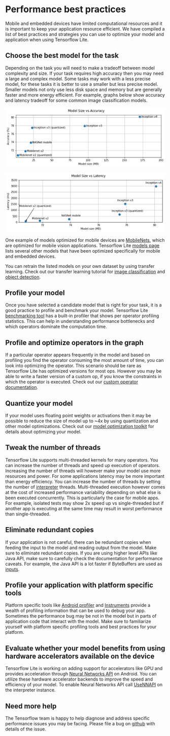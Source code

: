 
# Performance best practices

Mobile and embedded devices have limited computational resources and it is important to keep your application resource efficient. We have compiled a list of best practices and strategies you can use to optimize your model and application when using Tensorflow Lite.

## Choose the best model for the task
Depending on the task you will need to make a tradeoff between model complexity and size. If your task requires high accuracy then you may need a large and complex model. Some tasks may work with a less precise model, for these tasks it is better to use a smaller but less precise model. Smaller models not only use less disk space and memory but are generally faster and more energy efficient. For example, graphs below show accuracy and latency tradeoff for some common image classification models.

![accuracy vs model size](images/performance/model_size_vs_accuracy.png "Accuracy vs Model size")


![latency vs model size](images/performance/model_size_vs_latency.png "Latency vs Model size")

One example of models optimized for mobile devices are [MobileNets](https://arxiv.org/abs/1704.04861), which are optimized for mobile vision applications. Tensorflow Lite [models page](models.md) lists several other models that have been optimized specifically for mobile and embedded devices.

You can retrain the listed models on your own dataset by using transfer learning. Check out our transfer learning tutorial for
[image classification](https://codelabs.developers.google.com/codelabs/tensorflow-for-poets/#0) and
 [object detection](https://medium.com/tensorflow/training-and-serving-a-realtime-mobile-object-detector-in-30-minutes-with-cloud-tpus-b78971cf1193).


## Profile your model
Once you have selected a candidate model that is right for your task, it is a good practice to profile and benchmark your model. Tensorflow Lite [benchmarking tool](https://github.com/tensorflow/tensorflow/tree/master/tensorflow/contrib/lite/tools/benchmark) has a built-in profiler that shows per operator profiling statistics. This can help in understanding performance bottlenecks and which operators dominate the computation time.

## Profile and optimize operators in the graph
If a particular operator appears frequently in the model and based on profiling you find the operator consuming the most amount of time, you can look into optimizing the operator.
 This scenario should be rare as Tensorflow Lite has optimized versions for most ops. However you may be able to write a faster version of a custom op, if you know the constraints in which the operator is executed. Check out our [custom operator documentation](custom_operators.md).

## Quantize your model
If your model uses floating point weights or activations then it may be possible to reduce the size of model up to ~4x by using quantization and other model optimizations. Check out our [model optimization toolkit](https://www.tensorflow.org/performance/model_optimization) for details about optimizing your model. 

## Tweak the number of threads
Tensorflow Lite supports multi-threaded kernels for many operators. You can increase the number of threads and speed up execution of operators. Increasing the number of threads will however make your model use more resources and power. For some applications latency may be more important than energy efficiency. You can increase the number of threads by setting the number of [interpreter](https://github.com/tensorflow/tensorflow/blob/1084594657a5d139102ac794f84d1427a710e39a/tensorflow/contrib/lite/interpreter.h#L337) threads. Multi-threaded execution however comes at the cost of increased performance variability depending on what else is been executed concurrently. This is particularly the case for mobile apps. For example, isolated tests may show 2x speed up vs single-threaded but if another app is executing at the same time may result in worst performance than single-threaded.

## Eliminate redundant copies
If your application is not careful, there can be redundant copies when feeding the input to the model and reading output from the model. Make sure to eliminate redundant copies. If you are using higher level APIs like Java API, make sure to carefully check the documentation for performance caveats. For example, the Java API is a lot faster if ByteBuffers are used as [inputs](https://github.com/tensorflow/tensorflow/blob/6305a6d83552ba6a472cd72398b60d9241467f1f/tensorflow/contrib/lite/java/src/main/java/org/tensorflow/lite/Interpreter.java#L151).

## Profile your application with platform specific tools
Platform specific tools like [Android profiler](https://developer.android.com/studio/profile/android-profiler) and [Instruments](https://help.apple.com/instruments/mac/current/) provide a wealth of profiling information that can be used to debug your app. Sometimes the performance bug may be not in the model but in parts of application code that interact with the model. Make sure to familiarize yourself with platform specific profiling tools and best practices for your platform.

## Evaluate whether your model benefits from using hardware accelerators available on the device
Tensorflow Lite is working on adding support for accelerators like GPU and provides acceleration through [Neural Networks API](https://developer.android.com/ndk/guides/neuralnetworks/) on Android.
You can utilize these hardware accelerator backends to improve the speed and efficiency of your model. To enable Neural Networks API call [UseNNAPI](https://github.com/tensorflow/tensorflow/blob/6305a6d83552ba6a472cd72398b60d9241467f1f/tensorflow/contrib/lite/interpreter.h#L334) on the interpreter instance.

## Need more help
The Tensorflow team is happy to help diagnose and address specific performance issues you may be facing. Please file a bug on [github](https://github.com/tensorflow/tensorflow/issues) with details of the issue.
